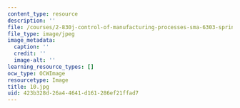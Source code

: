 ```yaml
---
content_type: resource
description: ''
file: /courses/2-830j-control-of-manufacturing-processes-sma-6303-spring-2008/423b328d26a44641d161286ef21ffad7_10.jpg
file_type: image/jpeg
image_metadata:
  caption: ''
  credit: ''
  image-alt: ''
learning_resource_types: []
ocw_type: OCWImage
resourcetype: Image
title: 10.jpg
uid: 423b328d-26a4-4641-d161-286ef21ffad7
---
```

